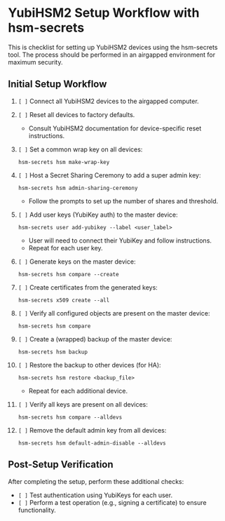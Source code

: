 # YubiHSM2 Setup Workflow with hsm-secrets

This is checklist for setting up YubiHSM2 devices using the hsm-secrets tool.
The process should be performed in an airgapped environment for maximum security.

## Initial Setup Workflow

1. `[ ]` Connect all YubiHSM2 devices to the airgapped computer.

2. `[ ]` Reset all devices to factory defaults.
   - Consult YubiHSM2 documentation for device-specific reset instructions.

3. `[ ]` Set a common wrap key on all devices:
   ```
   hsm-secrets hsm make-wrap-key
   ```

4. `[ ]` Host a Secret Sharing Ceremony to add a super admin key:
   ```
   hsm-secrets hsm admin-sharing-ceremony
   ```
   - Follow the prompts to set up the number of shares and threshold.

5. `[ ]` Add user keys (YubiKey auth) to the master device:
   ```
   hsm-secrets user add-yubikey --label <user_label>
   ```
   - User will need to connect their YubiKey and follow instructions.
   - Repeat for each user key.

6. `[ ]` Generate keys on the master device:
   ```
   hsm-secrets hsm compare --create
   ```

7. `[ ]` Create certificates from the generated keys:
   ```
   hsm-secrets x509 create --all
   ```

8. `[ ]` Verify all configured objects are present on the master device:
   ```
   hsm-secrets hsm compare
   ```

9. `[ ]` Create a (wrapped) backup of the master device:
   ```
   hsm-secrets hsm backup
   ```

10. `[ ]` Restore the backup to other devices (for HA):
    ```
    hsm-secrets hsm restore <backup_file>
    ```
    - Repeat for each additional device.

11. `[ ]` Verify all keys are present on all devices:
    ```
    hsm-secrets hsm compare --alldevs
    ```

12. `[ ]` Remove the default admin key from all devices:
    ```
    hsm-secrets hsm default-admin-disable --alldevs
    ```

## Post-Setup Verification

After completing the setup, perform these additional checks:

- `[ ]` Test authentication using YubiKeys for each user.
- `[ ]` Perform a test operation (e.g., signing a certificate) to ensure functionality.
